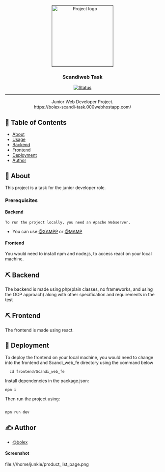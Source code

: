 <p align="center">
  <a href="" rel="noopener">
 <img width=200px height=200px src="https://i.imgur.com/6wj0hh6.jpg" alt="Project logo"></a>
</p>

<h3 align="center">Scandiweb Task</h3>

<div align="center">

[![Status](https://img.shields.io/badge/status-active-success.svg)]()

</div>

---

<p align="center"> Junior Web Developer Project.
    <br> 
    https://bolex-scandi-task.000webhostapp.com/
</p>

## 📝 Table of Contents

- [About](#about)
- [Usage](#usage)
- [Backend](#backend)
- [Frontend](#frontend)
- [Deployment](#deployment)
- [Author](#authors)

## 🧐 About <a name = "about"></a>

This project is a task for the junior developer role.


### Prerequisites

#### Backend 
    To run the project locally, you need an Apache Webserver.

   - You can use [@XAMPP](https://www.apachefriends.org/pt_br/index.html) or [@MAMP](https://www.mamp.info/en/windows/)

#### Frontend
  You would need to install npm and node.js, to access react on your local machine.

## ⛏️ Backend <a name = "backend"></a>
  The backend is made using php(plain classes, no frameworks, and using the OOP approach) along with other specification and requirements in the test

## ⛏️ Frontend <a name = "frontend"></a>
  The frontend is made using react.

## 🚀 Deployment <a name = "deployment"></a>

  To deploy the frontend on your local machine, you would need to change into the frontend and Scandi_web_fe directory using the command below

  ```
    cd frontend/Scandi_web_fe  

  ```
  Install dependencies in the package.json:

  ```
  npm i

  ```
  Then run the project using:

  ```

  npm run dev

  ```
## ✍️ Author <a name = "authors"></a>

- [@bolex](https://github.com/bolexs)

#### Screenshot

file:///home/junkie/product_list_page.png
